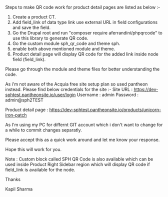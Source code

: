 Steps to make QR code work for product detail pages are listed as below :-

1. Create a product CT.
2. Add field_link of data type link use external URL in field configurations and save the field.
3. Go the Drupal root and run "composer require aferrandini/phpqrcode" to use this library to generate QR code.
4. Go the custom module sph_qr_code and theme sph.
5. enable both above mentioned module and theme.
6. Product detail page will display QR code for the added link inside node field (field_link).

Please go through the module and theme files for better understanding the code.

As i'm not aware of the Acquia free site setup plan so used pantheon instead.
Please find below credentials for the site :-
Site URL : https://dev-sphtest.pantheonsite.io/user/login
Username : admin
Password : admin@sph2TEST

Product detail page : https://dev-sphtest.pantheonsite.io/products/unicorn-iron-patch

As I'm using my PC for differnt GIT account which i don't want to change for a while to commit changes separatly.

Please accept this as a quick work around and let me know your response.

Hope this will work for you.

Note : Custom block called SPH QR Code is also available which can be used inside Product Right Sidebar region which will display QR code if field_link is available for the node.

Thanks

Kapil Sharma
